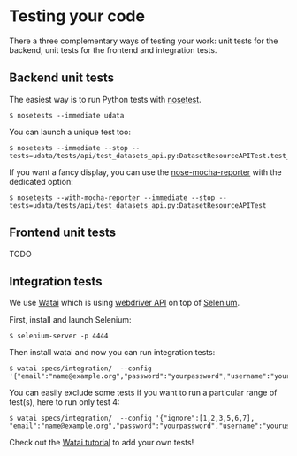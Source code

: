 # Testing your code

There a three complementary ways of testing your work: unit tests for the backend, unit tests for the frontend and integration tests.

## Backend unit tests

The easiest way is to run Python tests with [nosetest][].

```shell
$ nosetests --immediate udata
```

You can launch a unique test too:

```shell
$ nosetests --immediate --stop --tests=udata/tests/api/test_datasets_api.py:DatasetResourceAPITest.test_reorder
```

If you want a fancy display, you can use the [nose-mocha-reporter][] with the dedicated option:

```shell
$ nosetests --with-mocha-reporter --immediate --stop --tests=udata/tests/api/test_datasets_api.py:DatasetResourceAPITest
```

## Frontend unit tests

TODO

## Integration tests

We use [Watai][] which is using [webdriver API][] on top of [Selenium][].

First, install and launch Selenium:

```shell
$ selenium-server -p 4444
```

Then install watai and now you can run integration tests:

```shell
$ watai specs/integration/  --config '{"email":"name@example.org","password":"yourpassword","username":"yourusername"}'
```

You can easily exclude some tests if you want to run a particular range of test(s), here to run only test 4:

```shell
$ watai specs/integration/  --config '{"ignore":[1,2,3,5,6,7], "email":"name@example.org","password":"yourpassword","username":"yourusername"}'
```

Check out the [Watai tutorial][] to add your own tests!

[nosetest]: https://nose.readthedocs.org/en/latest/
[nose-mocha-reporter]: https://pypi.python.org/pypi/nose-mocha-reporter
[watai]: https://github.com/MattiSG/Watai
[webdriver api]: https://github.com/admc/wd/blob/master/doc/api.md
[selenium]: http://docs.seleniumhq.org/
[watai tutorial]: https://github.com/MattiSG/Watai/wiki/Tutorial
